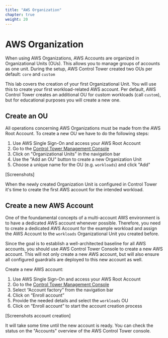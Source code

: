 ```yaml
---
title: "AWS Organization"
chapter: true
weight: 20
---
```


# AWS Organization

When using AWS Organizations, AWS Accounts are organized in Organizational Units (OUs). This allows you to manage groups of accounts as one unit. During the setup, AWS Control Tower created two OUs per default: `core` and `custom`

This lab covers the creation of your first Organizational Unit. You will use this to create your first workload-related AWS account. Per default, AWS Control Tower creates an additional OU for custom workloads (call `custom`), but for educational purposes you will create a new one.

## Create an OU

All operations concerning AWS Organizations must be made from the AWS Root Account. To create a new OU we have to do the following steps:

1. Use AWS Single Sign-On and access your AWS Root Account
1. Go to the [Control Tower Management Console](https://eu-central-1.console.aws.amazon.com/controltower/home/dashboard?region=eu-central-1)
1. Click on "Organizational Units" in the navigation bar
1. Use the "Add an OU" button to create a new Organization Unit
1. Choose a unique name for the OU (e.g. `workloads`) and click "Add"

[Screenshots]

When the newly created Organization Unit is configured in Control Tower it's time to create the first AWS account for the intended workload.

## Create a new AWS Account

One of the foundamental concepts of a multi-account AWS environment is to have a dedicated AWS account whenever possible. Therefore, you need to create a dedicated AWS Account for the example workload and assign the AWS Account to the `workloads` Organizational Unit you created before.

Since the goal is to establish a well-architected baseline for all AWS accounts, you should use AWS Control Tower Console to create a new AWS account. This will not only create a new AWS account, but will also ensure all configured guardrails are deployed to this new account as well.

Create a new AWS account:

1. Use AWS Single Sign-On and access your AWS Root Account
1. Go to the [Control Tower Management Console](https://eu-central-1.console.aws.amazon.com/controltower/home/dashboard?region=eu-central-1)
1. Select “Account factory” from the navigation bar
1. Click on “Enroll account”
1. Provide the needed details and select the `workloads` OU
1. Click on “Enroll account” to start the account creation process

[Screenshots account creation]

It will take some time until the new account is ready. You can check the status on the "Accounts" overview of the AWS Control Tower console.
